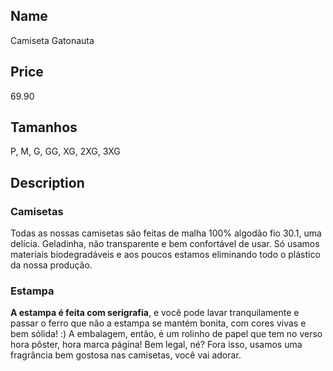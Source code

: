 ## Name
Camiseta Gatonauta

## Price
69.90

## Tamanhos

P, M, G, GG, XG, 2XG, 3XG

## Description

### Camisetas

Todas as nossas camisetas são feitas de malha 100% algodão fio 30.1, uma delícia. Geladinha, não transparente e bem confortável de usar. Só usamos materiais biodegradáveis e aos poucos estamos eliminando todo o plástico da nossa produção.

### Estampa

**A estampa é feita com serigrafia**, e você pode lavar tranquilamente e passar o ferro que não a estampa se mantém bonita, com cores vivas e bem sólida! :) A embalagem, então, é um rolinho de papel que tem no verso hora pôster, hora marca página! Bem legal, né? Fora isso, usamos uma fragrância bem gostosa nas camisetas, você vai adorar.
